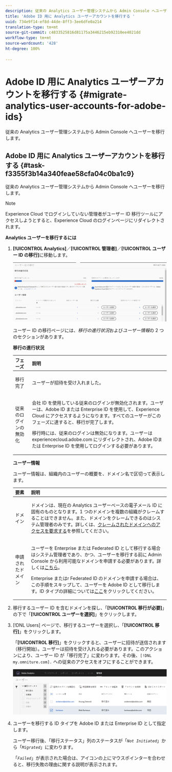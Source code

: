 ```yaml
---
description: 従来の Analytics ユーザー管理システムから Admin Console へユーザーを移行します。
title: 'Adobe ID 用に Analytics ユーザーアカウントを移行する '
uuid: 734e9f14-ef8d-44de-8ff3-3ee6dfe0a214
translation-type: tm+mt
source-git-commit: c4833525816d81175a3446215eb92310ee4021dd
workflow-type: tm+mt
source-wordcount: '428'
ht-degree: 100%

---
```



# Adobe ID 用に Analytics ユーザーアカウントを移行する {#migrate-analytics-user-accounts-for-adobe-ids}

従来の Analytics ユーザー管理システムから Admin Console へユーザーを移行します。

## Adobe ID 用に Analytics ユーザーアカウントを移行する {#task-f3355f3b14a340feae58cfa04c0ba1c9}

従来の Analytics ユーザー管理システムから Admin Console へユーザーを移行します。

>[!NOTE]
>
>Experience Cloud でログインしていない管理者がユーザー ID 移行ツールにアクセスしようとすると、Experience Cloud のログインページにリダイレクトされます。

**Analytics ユーザーを移行するには**

1. **[!UICONTROL Analytics]**／**[!UICONTROL 管理者]**／**[!UICONTROL ユーザー ID の移行]**&#x200B;に移動します。

   ![](assets/migration-progress.png)

   ユーザー ID の移行ページには、*移行の進行状況*&#x200B;および&#x200B;*ユーザー情報*&#x200B;の 2 つのセクションがあります。

   **移行の進行状況**

   <table id="table_F9F1CFF762C745E198CB075A02BA2DDA"> 
   <thead> 
   <tr> 
      <th colname="col1" class="entry"> フェーズ </th> 
      <th colname="col2" class="entry"> 説明 </th> 
   </tr>
   </thead>
   <tbody> 
   <tr> 
      <td colname="col1"> <p>移行完了 </p> </td> 
      <td colname="col2"> <p>ユーザーが招待を受け入れました。 </p> </td> 
   </tr> 
   <tr> 
      <td colname="col1"> <p>従来のログインの無効化 </p> </td> 
      <td colname="col2"> <p>会社 ID を使用している従来のログインが無効化されます。ユーザーは、Adobe ID または Enterprise ID を使用して、Experience Cloud にアクセスするようになります。すべてのユーザーがこのフェーズに達すると、移行が完了します。 </p> <p>移行時には、従来のログインは無効になります。ユーザーは <span class="filepath"> experiencecloud.adobe.com</span> にリダイレクトされ、Adobe IDまたは Enterprise ID を使用してログインする必要があります。 </p> </td> 
   </tr> 
   </tbody> 
   </table>

   **ユーザー情報**

   ユーザー情報は、組織内のユーザーの概要を、ドメイン名で区切って表示します。

   <table id="table_3822E27AF81E4A188562FEB5131548A5"> 
   <thead> 
   <tr> 
      <th colname="col1" class="entry"> 要素 </th> 
      <th colname="col2" class="entry"> 説明 </th> 
   </tr>
   </thead>
   <tbody> 
   <tr> 
      <td colname="col1"> <p>ドメイン </p> </td> 
      <td colname="col2"> <p>ドメインは、現在の Analytics ユーザーベースの電子メール ID に固有のものとなります。1 つのドメインを複数の組織がクレームすることはできません。また、ドメインをクレームできるのはシステム管理者のみです。詳しくは、<a href="https://helpx.adobe.com/jp/enterprise/help/request-access-to-claimed-domain.html">クレームされたドメインへのアクセスを要求する</a>を参照してください。 </p> </td> 
   </tr> 
   <tr> 
      <td colname="col1"> <p>申請されたドメイン </p> </td> 
      <td colname="col2"> <p>ユーザーを Enterprise または Federated ID として移行する場合はシステム管理者であり、かつ、ユーザーを移行する前に Admin Console から利用可能なドメインを申請する必要があります。詳しくは<a href="https://helpx.adobe.com/jp/enterprise/help/identity.html">こちら</a>。 </p> <p>Enterprise またはr Federated ID のドメインを申請する場合は、この手順をスキップして、ユーザーを Adobe ID として移行します。ID タイプの詳細については<a href="https://helpx.adobe.com/jp/enterprise/help/identity.html">ここ</a>をクリックしてください。 </p> </td> 
   </tr> 
   </tbody> 
   </table>

1. 移行するユーザー ID を含むドメインを探し、「**[!UICONTROL 移行が必要]**」の下で「**[!UICONTROL ユーザーを選択]**」をクリックします。
1. [!DNL Users] ページで、移行するユーザーを選択し、「**[!UICONTROL 移行]**」をクリックします。

   「**[!UICONTROL 移行]**」をクリックすると、ユーザーに招待が送信されます（移行開始）。ユーザーは招待を受け入れる必要があります。このアクションにより、ユーザー ID が「移行完了」に変わります。その後、`[!DNL my.omniture.com].` への従来のアクセスをオフにすることができます。

   ![](assets/user-info.png)

1. ユーザーを移行する ID タイプを Adobe ID または Enterprise ID として指定します。

   ユーザー移行後、「移行ステータス」列のステータスが「*`Not Initiated`*」から「*`Migrated`*」に変わります。

   「*`Failed`*」が表示された場合は、アイコンの上にマウスポインターを合わせると、移行失敗の理由に関する説明が表示されます。
